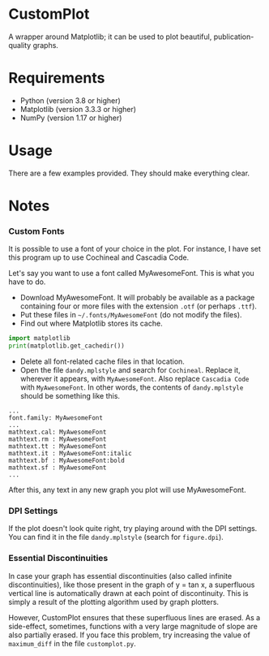 # CustomPlot
A wrapper around Matplotlib; it can be used to plot beautiful,
publication-quality graphs.

# Requirements
* Python (version 3.8 or higher)
* Matplotlib (version 3.3.3 or higher)
* NumPy (version 1.17 or higher)

# Usage
There are a few examples provided. They should make everything clear.

# Notes

### Custom Fonts
It is possible to use a font of your choice in the plot. For instance, I have
set this program up to use Cochineal and Cascadia Code.

Let's say you want to use a font called MyAwesomeFont. This is what you have to
do.
* Download MyAwesomeFont. It will probably be available as a package containing
four or more files with the extension `.otf` (or perhaps `.ttf`).
* Put these files in `~/.fonts/MyAwesomeFont` (do not modify the files).
* Find out where Matplotlib stores its cache.
```python
import matplotlib
print(matplotlib.get_cachedir())
```
* Delete all font-related cache files in that location.
* Open the file `dandy.mplstyle` and search for `Cochineal`. Replace it,
wherever it appears, with `MyAwesomeFont`. Also replace `Cascadia Code` with
`MyAwesomeFont`. In other words, the contents of `dandy.mplstyle` should be
something like this.
```
...
font.family: MyAwesomeFont
...
mathtext.cal: MyAwesomeFont
mathtext.rm : MyAwesomeFont
mathtext.tt : MyAwesomeFont
mathtext.it : MyAwesomeFont:italic
mathtext.bf : MyAwesomeFont:bold
mathtext.sf : MyAwesomeFont
...
```

After this, any text in any new graph you plot will use MyAwesomeFont.

### DPI Settings
If the plot doesn't look quite right, try playing around with the DPI settings.
You can find it in the file `dandy.mplstyle` (search for `figure.dpi`).

### Essential Discontinuities
In case your graph has essential discontinuities (also called infinite
discontinuities), like those present in the graph of y = tan x, a superfluous
vertical line is automatically drawn at each point of discontinuity. This is
simply a result of the plotting algorithm used by graph plotters.

However, CustomPlot ensures that these superfluous lines are erased. As a
side-effect, sometimes, functions with a very large magnitude of slope are also
partially erased. If you face this problem, try increasing the value of
`maximum_diff` in the file `customplot.py`.

